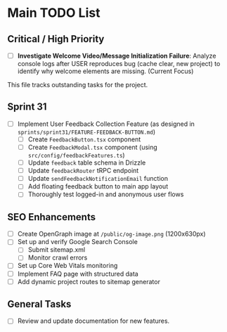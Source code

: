 # Main TODO List

## Critical / High Priority

- [ ] **Investigate Welcome Video/Message Initialization Failure**: Analyze console logs after USER reproduces bug (cache clear, new project) to identify why welcome elements are missing. (Current Focus)

This file tracks outstanding tasks for the project.

## Sprint 31

- [ ] Implement User Feedback Collection Feature (as designed in `sprints/sprint31/FEATURE-FEEDBACK-BUTTON.md`)
  - [ ] Create `FeedbackButton.tsx` component
  - [ ] Create `FeedbackModal.tsx` component (using `src/config/feedbackFeatures.ts`)
  - [ ] Update `feedback` table schema in Drizzle
  - [ ] Update `feedbackRouter` tRPC endpoint
  - [ ] Update `sendFeedbackNotificationEmail` function
  - [ ] Add floating feedback button to main app layout
  - [ ] Thoroughly test logged-in and anonymous user flows

## SEO Enhancements

- [ ] Create OpenGraph image at `/public/og-image.png` (1200x630px)
- [ ] Set up and verify Google Search Console
  - [ ] Submit sitemap.xml
  - [ ] Monitor crawl errors
- [ ] Set up Core Web Vitals monitoring
- [ ] Implement FAQ page with structured data
- [ ] Add dynamic project routes to sitemap generator

## General Tasks

- [ ] Review and update documentation for new features.
